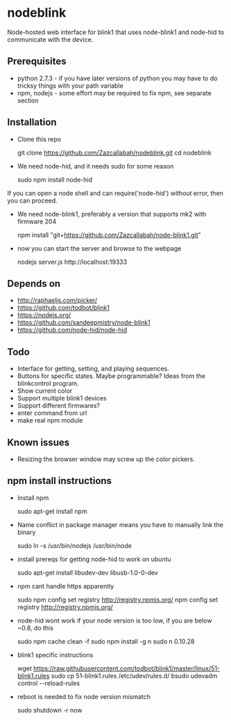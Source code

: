 # nodeblink

Node-hosted web interface for blink1 that uses node-blink1 and node-hid to communicate with the device.

## Prerequisites

* python 2.7.3 - if you have later versions of python you may have to do tricksy things with your path variable
* npm, nodejs - some effort may be required to fix npm, see separate section


## Installation

* Clone this repo

    git clone https://github.com/Zazcallabah/nodeblink.git
    cd nodeblink

* We need node-hid, and it needs sudo for some reason

    sudo npm install node-hid

If you can open a node shell and can require('node-hid') without error, then you can proceed.

* We need node-blink1, preferably a version that supports mk2 with firmware 204

    npm install "git+https://github.com/Zazcallabah/node-blink1.git"

* now you can start the server and browse to the webpage

    nodejs server.js
    http://localhost:19333


## Depends on

* http://raphaeljs.com/picker/
* https://github.com/todbot/blink1
* https://nodejs.org/
* https://github.com/sandeepmistry/node-blink1
* https://github.com/node-hid/node-hid

## Todo

* Interface for getting, setting, and playing sequences.
* Buttons for specific states. Maybe programmable? Ideas from the blinkcontrol program.
* Show current color
* Support multiple blink1 devices
* Support different firmwares?
* enter command from url
* make real npm module

## Known issues

* Resizing the browser window may screw up the color pickers.

## npm install instructions

* Install npm

    sudo apt-get install npm

* Name conflict in package manager means you have to manually link the binary

    sudo ln -s /usr/bin/nodejs /usr/bin/node

* install prereqs for getting node-hid to work on ubuntu

    sudo apt-get install libudev-dev libusb-1.0-0-dev

* npm cant handle https apparently

    sudo npm config set registry http://registry.npmjs.org/
    npm config set registry http://registry.npmjs.org/

* node-hid wont work if your node version is too low, if you are below ~0.8, do this

    sudo npm cache clean -f
    sudo npm install -g n
    sudo n 0.10.28

* blink1 specific instructions

    wget https://raw.githubusercontent.com/todbot/blink1/master/linux/51-blink1.rules
    sudo cp 51-blink1.rules /etc/udev/rules.d/
   bsudo udevadm control --reload-rules

* reboot is needed to fix node version mismatch

    sudo shutdown -r now
